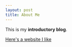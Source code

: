 ```yaml
---
layout: post
title: About Me
---
```


This is my **introductory blog**.

[Here's a website I like](http://seriouseats.com)
